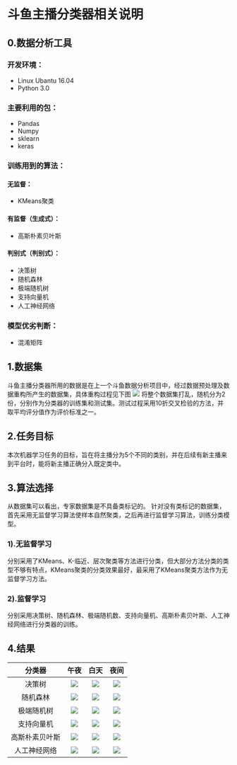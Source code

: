 # 斗鱼主播分类器相关说明
## 0.数据分析工具
### 开发环境：
* Linux Ubantu 16.04
* Python 3.0

### 主要利用的包：
* Pandas
* Numpy
* sklearn
* keras

### 训练用到的算法：
#### 无监督：
* KMeans聚类
#### 有监督（生成式）：
* 高斯朴素贝叶斯
#### 判别式（判别式）：
* 决策树
* 随机森林
* 极端随机树
* 支持向量机
* 人工神经网络

### 模型优劣判断：
* 混淆矩阵

## 1.数据集
斗鱼主播分类器所用的数据是在上一个斗鱼数据分析项目中，经过数据预处理及数据重构所产生的数据集，具体重构过程见下图
![][pic1]
将整个数据集打乱，随机分为2份，分别作为分类器的训练集和测试集。测试过程采用10折交叉检验的方法，并取平均评分值作为评价标准之一。

## 2.任务目标
本次机器学习任务的目标，旨在将主播分为5个不同的类别，并在后续有新主播来到平台时，能将新主播正确分入既定类中。

## 3.算法选择
从数据集可以看出，专家数据集是不具备类标记的。
针对没有类标记的数据集，首先采用无监督学习算法使样本自然聚类，之后再进行监督学习算法，训练分类模型。
### 1).无监督学习
分别采用了KMeans、K-临近、层次聚类等方法进行分类，但大部分方法分类的类型不够有特点，KMeans聚类的分类效果最好，最采用了KMeans聚类方法作为无监督学习方法。
### 2).监督学习
分别采用决策树、随机森林、极端随机数、支持向量机、高斯朴素贝叶斯、人工神经网络进行分类器的训练。

## 4.结果
|分类器|午夜|白天|夜间|
|:-:|:-:|:-:|:-:|
|决策树|![][tree0]|![][tree1]|![][tree2]|
|随机森林|![][randomforest0]|![][randomforest1]|![][randomforest2]|
|极端随机树|![][extrarandom0]|![][extrarandom1]|![][extrarandom2]|
|支持向量机|![][svm0]|![][svm1]|![][svm2]|
|高斯朴素贝叶斯|![][gnb0]|![][gnb1]|![][gnb2]|
|人工神经网络|![][net0]|![][net1]|![][net2]|

[pic1]:https://github.com/miracle127/DouyuTv-Data-Analysis/blob/master/pictures/斗鱼数据合并.jpg
[tree0]:https://github.com/miracle127/DouyuTv-Machine-Learning/blob/master/pictures/决策树0.png
[tree1]:https://github.com/miracle127/DouyuTv-Machine-Learning/blob/master/pictures/决策树1.png
[tree2]:https://github.com/miracle127/DouyuTv-Machine-Learning/blob/master/pictures/决策树2.png
[svm0]:https://github.com/miracle127/DouyuTv-Machine-Learning/blob/master/pictures/支持向量机0.png
[svm1]:https://github.com/miracle127/DouyuTv-Machine-Learning/blob/master/pictures/支持向量机1.png
[svm2]:https://github.com/miracle127/DouyuTv-Machine-Learning/blob/master/pictures/支持向量机2.png
[extrarandom0]:https://github.com/miracle127/DouyuTv-Machine-Learning/blob/master/pictures/极端随机树0.png
[extrarandom1]:https://github.com/miracle127/DouyuTv-Machine-Learning/blob/master/pictures/极端随机树1.png
[extrarandom2]:https://github.com/miracle127/DouyuTv-Machine-Learning/blob/master/pictures/极端随机树2.png
[net0]:https://github.com/miracle127/DouyuTv-Machine-Learning/blob/master/pictures/神经网络0.png
[net1]:https://github.com/miracle127/DouyuTv-Machine-Learning/blob/master/pictures/神经网络1.png
[net2]:https://github.com/miracle127/DouyuTv-Machine-Learning/blob/master/pictures/神经网络2.png
[randomforest0]:https://github.com/miracle127/DouyuTv-Machine-Learning/blob/master/pictures/随机森林0.png
[randomforest1]:https://github.com/miracle127/DouyuTv-Machine-Learning/blob/master/pictures/随机森林1.png
[randomforest2]:https://github.com/miracle127/DouyuTv-Machine-Learning/blob/master/pictures/随机森林2.png
[gnb0]:https://github.com/miracle127/DouyuTv-Machine-Learning/blob/master/pictures/高斯朴素贝叶斯0.png
[gnb1]:https://github.com/miracle127/DouyuTv-Machine-Learning/blob/master/pictures/高斯朴素贝叶斯1.png
[gnb2]:https://github.com/miracle127/DouyuTv-Machine-Learning/blob/master/pictures/高斯朴素贝叶斯2.png
